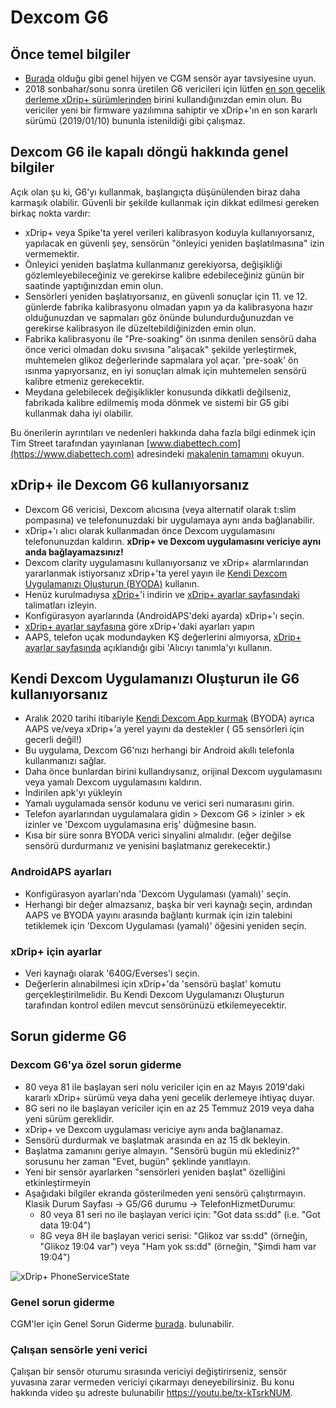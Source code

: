 # Dexcom G6

## Önce temel bilgiler

-   [Burada](../Hardware/GeneralCGMRecommendation.md) olduğu gibi genel hijyen ve CGM sensör ayar tavsiyesine uyun.
-   2018 sonbahar/sonu sonra üretilen G6 vericileri için lütfen [en son gecelik derleme xDrip+ sürümlerinden](https://github.com/NightscoutFoundation/xDrip/releases) birini kullandığınızdan emin olun. Bu vericiler yeni bir firmware yazılımına sahiptir ve xDrip+'ın en son kararlı sürümü (2019/01/10) bununla istenildiği gibi çalışmaz.

## Dexcom G6 ile kapalı döngü hakkında genel bilgiler

Açık olan şu ki, G6'yı kullanmak, başlangıçta düşünülenden biraz daha karmaşık olabilir. Güvenli bir şekilde kullanmak için dikkat edilmesi gereken birkaç nokta vardır:

-   xDrip+ veya Spike'ta yerel verileri kalibrasyon koduyla kullanıyorsanız, yapılacak en güvenli şey, sensörün "önleyici yeniden başlatılmasına" izin vermemektir.
-   Önleyici yeniden başlatma kullanmanız gerekiyorsa, değişikliği gözlemleyebileceğiniz ve gerekirse kalibre edebileceğiniz günün bir saatinde yaptığınızdan emin olun.
-   Sensörleri yeniden başlatıyorsanız, en güvenli sonuçlar için 11. ve 12. günlerde fabrika kalibrasyonu olmadan yapın ya da kalibrasyona hazır olduğunuzdan ve sapmaları göz önünde bulundurduğunuzdan ve gerekirse kalibrasyon ile düzeltebildiğinizden emin olun.
-   Fabrika kalibrasyonu ile "Pre-soaking" ön ısınma denilen sensörü daha önce verici olmadan doku sıvısına "alışacak" şekilde yerleştirmek, muhtemelen glikoz değerlerinde sapmalara yol açar. 'pre-soak' ön ısınma yapıyorsanız, en iyi sonuçları almak için muhtemelen sensörü kalibre etmeniz gerekecektir.
-   Meydana gelebilecek değişiklikler konusunda dikkatli değilseniz, fabrikada kalibre edilmemiş moda dönmek ve sistemi bir G5 gibi kullanmak daha iyi olabilir.

Bu önerilerin ayrıntıları ve nedenleri hakkında daha fazla bilgi edinmek için Tim Street tarafından yayınlanan [www.diabettech.com](https://www.diabettech.com) adresindeki [makalenin tamamını](https://www.diabettech.com/artificial-pancreas/diy-looping-and-cgm/) okuyun.

## xDrip+ ile Dexcom G6 kullanıyorsanız

-   Dexcom G6 vericisi, Dexcom alıcısına (veya alternatif olarak t:slim pompasına) ve telefonunuzdaki bir uygulamaya aynı anda bağlanabilir.
-   xDrip+'ı alıcı olarak kullanmadan önce Dexcom uygulamasını telefonunuzdan kaldırın. **xDrip+ ve Dexcom uygulamasını vericiye aynı anda bağlayamazsınız!**
-   Dexcom clarity uygulamasını kullanıyorsanız ve xDrip+ alarmlarından yararlanmak istiyorsanız xDrip+'ta yerel yayın ile [Kendi Dexcom Uygulamanızı Oluşturun (BYODA)](../Hardware/DexcomG6#if-using-g6-with-build-your-own-dexcom-app) kullanın.
-   Henüz kurulmadıysa [xDrip+](https://github.com/NightscoutFoundation/xDrip)'i indirin ve [xDrip+ ayarlar sayfasındaki](../Configuration/xdrip.md) talimatları izleyin.
-   Konfigürasyon ayarlarında (AndroidAPS'deki ayarda) xDrip+'ı seçin.
-   [xDrip+ ayarlar sayfasına](../Configuration/xdrip.md) göre xDrip+'daki ayarları yapın
-   AAPS, telefon uçak modundayken KŞ değerlerini almıyorsa, [xDrip+ ayarlar sayfasında](../Configuration/xdrip.md) açıklandığı gibi 'Alıcıyı tanımla'yı kullanın.

## Kendi Dexcom Uygulamanızı Oluşturun ile G6 kullanıyorsanız

-   Aralık 2020 tarihi itibariyle [Kendi Dexcom App kurmak](https://docs.google.com/forms/d/e/1FAIpQLScD76G0Y-BlL4tZljaFkjlwuqhT83QlFM5v6ZEfO7gCU98iJQ/viewform?fbzx=2196386787609383750&fbclid=IwAR2aL8Cps1s6W8apUVK-gOqgGpA-McMPJj9Y8emf_P0-_gAsmJs6QwAY-o0) (BYODA) ayrıca AAPS ve/veya xDrip+'a yerel yayını da destekler ( G5 sensörleri için gecerli değil!)
-   Bu uygulama, Dexcom G6'nızı herhangi bir Android akıllı telefonla kullanmanızı sağlar.
-   Daha önce bunlardan birini kullandıysanız, orijinal Dexcom uygulamasını veya yamalı Dexcom uygulamasını kaldırın.
-   İndirilen apk'yı yükleyin
-   Yamalı uygulamada sensör kodunu ve verici seri numarasını girin.
-   Telefon ayarlarından uygulamalara gidin > Dexcom G6 > izinler > ek izinler ve 'Dexcom uygulamasına eriş' düğmesine basın.
-   Kısa bir süre sonra BYODA verici sinyalini almalıdır. (eğer değilse sensörü durdurmanız ve yenisini başlatmanız gerekecektir.)

### AndroidAPS ayarları

-   Konfigürasyon ayarları'nda 'Dexcom Uygulaması (yamalı)' seçin.
-   Herhangi bir değer almazsanız, başka bir veri kaynağı seçin, ardından AAPS ve BYODA yayını arasında bağlantı kurmak için izin talebini tetiklemek için 'Dexcom Uygulaması (yamalı)' öğesini yeniden seçin.

### xDrip+ için ayarlar

-   Veri kaynağı olarak '640G/Everses'i seçin.
-   Değerlerin alınabilmesi için xDrip+'da 'sensörü başlat' komutu gerçekleştirilmelidir. Bu Kendi Dexcom Uygulamanızı Oluşturun tarafından kontrol edilen mevcut sensörünüzü etkilemeyecektir.

## Sorun giderme G6

### Dexcom G6'ya özel sorun giderme

-   80 veya 81 ile başlayan seri nolu vericiler için en az Mayıs 2019'daki kararlı xDrip+ sürümü veya daha yeni gecelik derlemeye ihtiyaç duyar.
-   8G seri no ile başlayan vericiler için en az  25 Temmuz 2019 veya daha yeni sürüm gereklidir.
-   xDrip+ ve Dexcom uygulaması vericiye aynı anda bağlanamaz.
-   Sensörü durdurmak ve başlatmak arasında en az 15 dk bekleyin.
-   Başlatma ​​zamanını geriye almayın. "Sensörü bugün mü eklediniz?" sorusunu her zaman "Evet, bugün" şeklinde yanıtlayın.
-   Yeni bir sensör ayarlarken "sensörleri yeniden başlat" özelliğini etkinleştirmeyin
-   Aşağıdaki bilgiler ekranda gösterilmeden yeni sensörü çalıştırmayın. Klasik Durum Sayfası -> G5/G6 durumu -> TelefonHizmetDurumu:
    -   80 veya 81 seri no ile başlayan verici için: "Got data ss:dd" (i.e. "Got data 19:04")
    -   8G veya 8H ile başlayan verici serisi: "Glikoz var ss:dd" (örneğin, "Glikoz 19:04 var") veya "Ham yok ss:dd" (örneğin, "Şimdi ham var 19:04")

![xDrip+ PhoneServiceState](../images/xDrip_Dexcom_PhoneServiceState.png)

### Genel sorun giderme

CGM'ler için Genel Sorun Giderme [burada](./GeneralCGMRecommendation#troubleshooting). bulunabilir.

### Çalışan sensörle yeni verici

Çalışan bir sensör oturumu sırasında vericiyi değiştirirseniz, sensör yuvasına zarar vermeden vericiyi çıkarmayı deneyebilirsiniz. Bu konu hakkında video şu adreste bulunabilir <https://youtu.be/tx-kTsrkNUM>.
